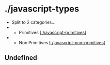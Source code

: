 # ./javascript-types
* Split to 2 categories...
* * Primitives [[./javascript-primitives]]
* * Non Primitives [[./javascript-non-primitives]]

## Undefined

[//begin]: # "Autogenerated link references for markdown compatibility"
[./javascript-primitives]: javascript-primitives.md "./javascript-primitives"
[./javascript-non-primitives]: javascript-non-primitives.md "./javascript-non-primitives"
[//end]: # "Autogenerated link references"